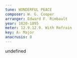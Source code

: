```yaml
---
tune: WONDERFUL PEACE
composer: W. G. Cooper
arranger: Edward F. Rimbault
year: 1820-1895
meter: 12.9.12.9. With Refrain
key: A♭ Major
anacrusis: 0
---
```

undefined